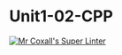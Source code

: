 # Unit1-02-CPP
[![Mr Coxall's Super Linter](https://github.com/ICS3U-Programming-KevinC/Unit1-02-Python/workflows/Mr%20Coxall's%20Super%20Linter/badge.svg)](https://github.com/ICS3U-Programming-KevinC/Unit1-02-Python/actions/)
